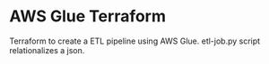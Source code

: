 # AWS Glue Terraform

Terraform to create a ETL pipeline using AWS Glue.
etl-job.py script relationalizes a json.
